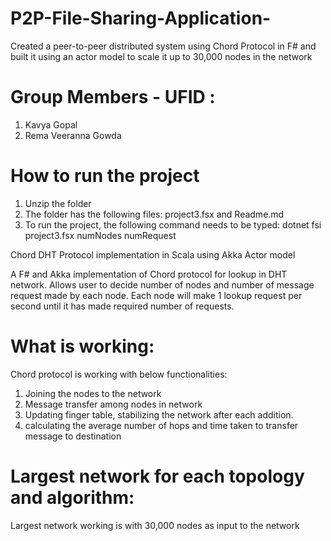 # P2P-File-Sharing-Application-
Created a peer-to-peer distributed system using Chord Protocol in F# and built it using an actor model to scale it up to 30,000 nodes in the network



# Group Members - UFID :
  1. Kavya Gopal 
  2. Rema Veeranna Gowda 

# How to run the project
  1. Unzip the folder
  2. The folder has the following files: project3.fsx and Readme.md
  3. To run the project, the following command needs to be typed:
      dotnet fsi project3.fsx numNodes numRequest

Chord DHT Protocol implementation in Scala using Akka Actor model

A F# and Akka implementation of Chord protocol for lookup in DHT network. Allows user to decide number of nodes and number of message request made by each node. Each node will make 1 lookup request per second until it has made required number of requests.

# What is working:
Chord protocol is working with below functionalities:
1. Joining the nodes to the network
2. Message transfer among nodes in network
3. Updating finger table, stabilizing the network after each addition.
4. calculating the average number of hops and time taken to transfer message to destination

# Largest network for each topology and algorithm:

Largest network working is with 30,000 nodes as input to the network

